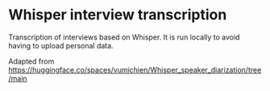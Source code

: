 # Whisper interview transcription

Transcription of interviews based on Whisper. It is run locally to avoid having to upload personal data.

Adapted from https://huggingface.co/spaces/vumichien/Whisper_speaker_diarization/tree/main